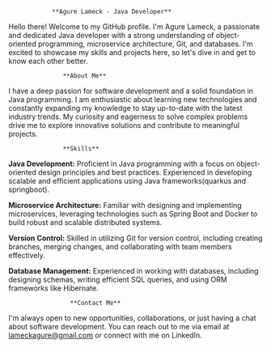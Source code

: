                 **Agure Lameck - Java Developer**

Hello there! Welcome to my GitHub profile. I'm Agure Lameck, a passionate and dedicated Java developer with a strong understanding of object-oriented programming, microservice architecture, Git, and databases. I'm excited to showcase my skills and projects here, so let's dive in and get to know each other better.

                   **About Me**
I have a deep passion for software development and a solid foundation in Java programming. I am enthusiastic about learning new technologies and constantly expanding my knowledge to stay up-to-date with the latest industry trends. My curiosity and eagerness to solve complex problems drive me to explore innovative solutions and contribute to meaningful projects.

                   **Skills**
**Java Development:** Proficient in Java programming with a focus on object-oriented design principles and best practices. Experienced in developing scalable and efficient applications using Java frameworks(quarkus and springboot).

**Microservice Architecture:** Familiar with designing and implementing microservices, leveraging technologies such as Spring Boot and Docker to build robust and scalable distributed systems.

**Version Control:** Skilled in utilizing Git for version control, including creating branches, merging changes, and collaborating with team members effectively.

**Database Management:** Experienced in working with databases, including designing schemas, writing efficient SQL queries, and using ORM frameworks like Hibernate.

                     **Contact Me**
I'm always open to new opportunities, collaborations, or just having a chat about software development. You can reach out to me via email at lameckagure@gmail.com or connect with me on LinkedIn.
<!--
**Agure-la/Agure-la** is a ✨ _special_ ✨ repository because its `README.md` (this file) appears on your GitHub profile.

Here are some ideas to get you started:

- 🔭 I’m currently working on ...
- 🌱 I’m currently learning ...
- 👯 I’m looking to collaborate on ...
- 🤔 I’m looking for help with ...
- 💬 Ask me about ...
- 📫 How to reach me: ...
- 😄 Pronouns: ...
- ⚡ Fun fact: ...
-->
